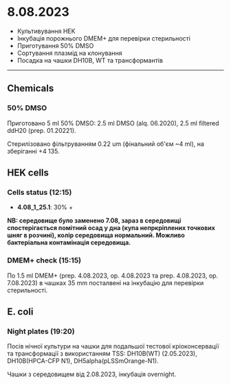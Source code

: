 8.08.2023
==========
- Культивування HEK
- Інкубація порожнього DMEM+ для перевірки стерильності
- Приготування 50% DMSO
- Сортування плазмід на клонування
- Посадка на чашки DH10B, WT та трансформантів

---

## Chemicals
### 50% DMSO
Приготовано 5 ml 50% DMSO: 2.5 ml DMSO (alq. 06.2020), 2.5 ml filtered ddH20 (prep. 01.20221).

Стерилізовано фільтруванням 0.22 um (фінальний об'єм ~4 ml), на зберіганні +4 135.

## HEK cells
### Cells status (12:15)
- __4.08_1_25.1__: 30% +

__NB: середовище було заменено 7.08, зараз в середовищі спостерігається помітний осад у дна (купа непркріплених точкових шняг в розчині), колір середовища нормальний. Можливо бактеріальна контамінація середовища.__

### DMEM+ check (15:15)
По 1.5 ml DMEM+ (prep. 4.08.2023, op. 4.08.2023 та prep. 4.08.2023, op. 7.08.2023) в чашках 35 mm посталвені на інкубацію для перевірки стерильності.

## E. coli
### Night plates (19:20)
Посів нічної культури на чашки для подальшої тестової кріоконсервації та трансформації з використанням TSS:
DH10B(WT) (2.05.2023), DH10B(HPCA-CFP N1), DH5alpha(pLSSmOrange-N1).

Чашки з середовищем від 2.08.2023, інкубація overnight.